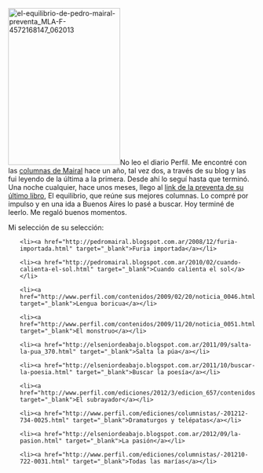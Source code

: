 <html><body><a href="/wp-content/uploads/2013/09/el-equilibrio-de-pedro-mairal-preventa_MLA-F-4572168147_062013.jpg"><img class="alignright size-full wp-image-4515" alt="el-equilibrio-de-pedro-mairal-preventa_MLA-F-4572168147_062013" src="/wp-content/uploads/2013/09/el-equilibrio-de-pedro-mairal-preventa_MLA-F-4572168147_062013.jpg" width="228" height="320"></a>No leo el diario Perfil. Me encontré con las <a href="http://pedromairal.blogspot.com.ar/search/label/columnas" target="_blank">columnas de Mairal</a> hace un año, tal vez dos, a través de su blog y las fui leyendo de la última a la primera. Desde ahí lo seguí hasta que terminó. Una noche cualquier, hace unos meses, llego al <a href="http://pedromairal.blogspot.com.ar/2013/06/en-preventa-aca-contratapa-santiago.html" target="_blank">link de la preventa de su último libro</a>, El equilibrio, que reúne sus mejores columnas. Lo compré por impulso y en una ida a Buenos Aires lo pasé a buscar. Hoy terminé de leerlo. Me regaló buenos momentos.



Mi selección de su selección:

<ul>

	<li><a href="http://pedromairal.blogspot.com.ar/2008/12/furia-importada.html" target="_blank">Furia importada</a></li>

	<li><a href="http://pedromairal.blogspot.com.ar/2010/02/cuando-calienta-el-sol.html" target="_blank">Cuando calienta el sol</a></li>

	<li><a href="http://www.perfil.com/contenidos/2009/02/20/noticia_0046.html" target="_blank">Lengua boricua</a></li>

	<li><a href="http://www.perfil.com/contenidos/2009/11/20/noticia_0051.html" target="_blank">El monstruo</a></li>

	<li><a href="http://elseniordeabajo.blogspot.com.ar/2011/09/salta-la-pua_370.html" target="_blank">Salta la púa</a></li>

	<li><a href="http://elseniordeabajo.blogspot.com.ar/2011/10/buscar-la-poesia.html" target="_blank">Buscar la poesía</a></li>

	<li><a href="http://www.perfil.com/ediciones/2012/3/edicion_657/contenidos/noticia_0042.html" target="_blank">El subrayador</a></li>

	<li><a href="http://www.perfil.com/ediciones/columnistas/-201212-734-0025.html" target="_blank">Dramaturgos y telépatas</a></li>

	<li><a href="http://elseniordeabajo.blogspot.com.ar/2012/09/la-pasion.html" target="_blank">La pasión</a></li>

	<li><a href="http://www.perfil.com/ediciones/columnistas/-201210-722-0031.html" target="_blank">Todas las marías</a></li>

</ul></body></html>